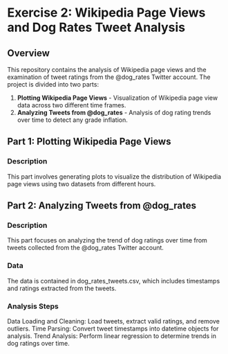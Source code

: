 
# Exercise 2: Wikipedia Page Views and Dog Rates Tweet Analysis

## Overview
This repository contains the analysis of Wikipedia page views and the examination of tweet ratings from the @dog_rates Twitter account. The project is divided into two parts:
1. **Plotting Wikipedia Page Views** - Visualization of Wikipedia page view data across two different time frames.
2. **Analyzing Tweets from @dog_rates** - Analysis of dog rating trends over time to detect any grade inflation.

## Part 1: Plotting Wikipedia Page Views

### Description
This part involves generating plots to visualize the distribution of Wikipedia page views using two datasets from different hours.


## Part 2: Analyzing Tweets from @dog_rates
### Description
This part focuses on analyzing the trend of dog ratings over time from tweets collected from the @dog_rates Twitter account.

### Data
The data is contained in dog_rates_tweets.csv, which includes timestamps and ratings extracted from the tweets.

### Analysis Steps
Data Loading and Cleaning: Load tweets, extract valid ratings, and remove outliers.
Time Parsing: Convert tweet timestamps into datetime objects for analysis.
Trend Analysis: Perform linear regression to determine trends in dog ratings over time.

